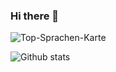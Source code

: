 ### Hi there 👋


![Top-Sprachen-Karte](https://github-readme-stats.vercel.app/api/top-langs/?username=Gabriella1991&layout=compact)

![Github stats]( https://github-readme-stats.vercel.app/api?username=Gabriella1991&theme=highcontrast&show_icons=true&count_private=true )

<!--
**Gabriella1991/Gabriella1991** is a ✨ _special_ ✨ repository because its `README.md` (this file) appears on your GitHub profile.

Here are some ideas to get you started:

- 🔭 I’m currently working on ...
- 🌱 I’m currently learning ...
- 👯 I’m looking to collaborate on ...
- 🤔 I’m looking for help with ...
- 💬 Ask me about ...
- 📫 How to reach me: Xing Profil : https://www.xing.com/profile/Gabriella_NagyGiessing/cv
- 😄 Pronouns: ...
- ⚡ Fun fact: ...
-->
